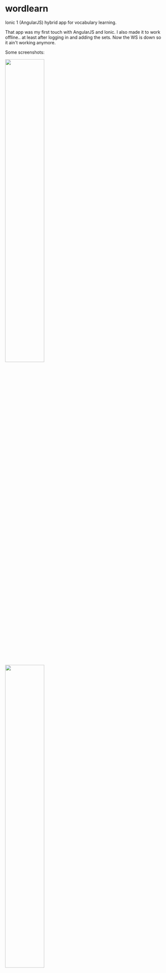 # wordlearn
Ionic 1 (AngularJS) hybrid app for vocabulary learning.

That app was my first touch with AngularJS and Ionic.
I also made it to work offline.. at least after logging in and adding the sets.
Now the WS is down so it ain't working anymore.

Some screenshots:
</hr>
<img src="https://github.com/gkasperski/wordlearn/blob/master/screenshots/home.png" width="50%"/>
<img src="https://github.com/gkasperski/wordlearn/blob/master/screenshots/sets.png" width="50%"/>
<img src="https://github.com/gkasperski/wordlearn/blob/master/screenshots/creatingnewset.png" width="50%"/>
<img src="https://github.com/gkasperski/wordlearn/blob/master/screenshots/flashcards.png" width="50%"/>
<img src="https://github.com/gkasperski/wordlearn/blob/master/screenshots/pairsgame.png" width="50%"/>
<img src="https://github.com/gkasperski/wordlearn/blob/master/screenshots/sidemenu.png" width="50%"/>
<img src="https://github.com/gkasperski/wordlearn/blob/master/screenshots/setoptions.png" width="50%"/>
<img src="https://github.com/gkasperski/wordlearn/blob/master/screenshots/abcdgame.png" width="50%"/>
<img src="https://github.com/gkasperski/wordlearn/blob/master/screenshots/setcontent.png" width="50%"/>
